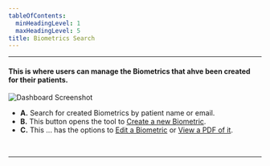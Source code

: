 ```yaml
---
tableOfContents:
  minHeadingLevel: 1
  maxHeadingLevel: 5
title: Biometrics Search
---
```


<hr />

#### This is where users can manage the Biometrics that ahve been created for their patients.

![Dashboard Screenshot](/screenPrints/BioSearch.png)

- **A.** Search for created Biometrics by patient name or email.
- **B.** This button opens the tool to [Create a new Biometric](/biometrics/add_edit/).
- **C.** This ... has the options to [Edit a Biometric](/biometrics/add_edit/) or [View a PDF of it](/biometrics/details/).

<br />
<hr />